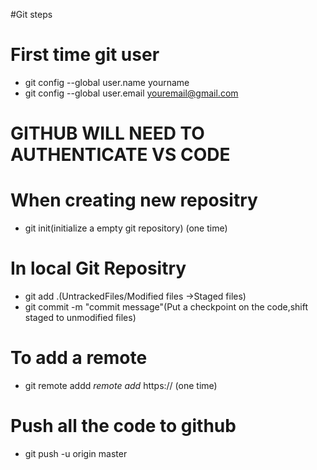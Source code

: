#Git steps

# First time git user
* git config --global user.name yourname
* git config --global user.email youremail@gmail.com

# GITHUB WILL NEED TO AUTHENTICATE VS CODE

# When creating new repositry
* git init(initialize a empty git repository) (one time)

# In local Git Repositry
* git add .(UntrackedFiles/Modified files ->Staged files)
* git commit -m "commit message"(Put a checkpoint on the code,shift staged to unmodified files)

# To add a remote
* git remote addd *remote add* https:// (one time)

# Push all the code to github
* git push -u origin master